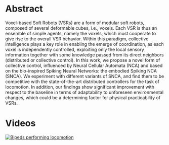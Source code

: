 # Abstract
Voxel-based Soft Robots (VSRs) are a form of modular soft robots, composed of several deformable cubes, i.e., voxels.
Each VSR is thus an ensemble of simple agents, namely the voxels, which must cooperate to give rise to the overall VSR behavior.
Within this paradigm, collective intelligence plays a key role in enabling the emerge of coordination, as each voxel is independently controlled, exploiting only the local sensory information together with some knowledge passed from its direct neighbors (distributed or collective control).
In this work, we propose a novel form of collective control, influenced by Neural Cellular Automata (NCA) and based on the bio-inspired Spiking Neural Networks: the embodied Spiking NCA (SNCA).
We experiment with different variants of SNCA, and find them to be competitive with the state-of-the-art distributed controllers for the task of locomotion.
In addition, our findings show significant improvement with respect to the baseline in terms of adaptability to unforeseen environmental changes, which could be a determining factor for physical practicability of VSRs.

# Videos
[![Bipeds performing locomotion]({})]({https://github.com/anondoubleblind/VSRCollectiveControlViaSNCA/blob/main/videos/biped.mov} "Bipeds")
